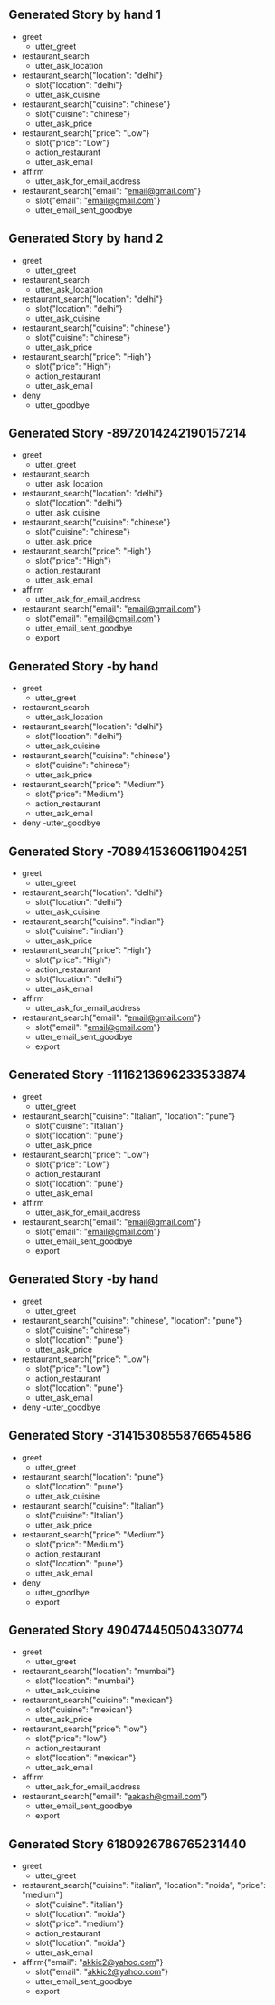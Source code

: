 ## Generated Story by hand 1
* greet
    - utter_greet
* restaurant_search
    - utter_ask_location
* restaurant_search{"location": "delhi"}
    - slot{"location": "delhi"}
    - utter_ask_cuisine
* restaurant_search{"cuisine": "chinese"}
    - slot{"cuisine": "chinese"}
    - utter_ask_price
* restaurant_search{"price": "Low"}
	- slot{"price": "Low"}
	- action_restaurant
	- utter_ask_email
* affirm
	- utter_ask_for_email_address
* restaurant_search{"email": "email@gmail.com"}
	- slot{"email": "email@gmail.com"}
	- utter_email_sent_goodbye
	
	
## Generated Story by hand 2
* greet
    - utter_greet
* restaurant_search
    - utter_ask_location
* restaurant_search{"location": "delhi"}
    - slot{"location": "delhi"}
    - utter_ask_cuisine
* restaurant_search{"cuisine": "chinese"}
    - slot{"cuisine": "chinese"}
    - utter_ask_price
* restaurant_search{"price": "High"}
	- slot{"price": "High"}
	- action_restaurant
	- utter_ask_email
* deny
	- utter_goodbye



## Generated Story -8972014242190157214
* greet
    - utter_greet
* restaurant_search
    - utter_ask_location
* restaurant_search{"location": "delhi"}
    - slot{"location": "delhi"}
    - utter_ask_cuisine
* restaurant_search{"cuisine": "chinese"}
    - slot{"cuisine": "chinese"}
    - utter_ask_price
* restaurant_search{"price": "High"}
	- slot{"price": "High"}
    - action_restaurant
    - utter_ask_email
* affirm
    - utter_ask_for_email_address
* restaurant_search{"email": "email@gmail.com"}
	- slot{"email": "email@gmail.com"}
    - utter_email_sent_goodbye
    - export


## Generated Story -by hand
* greet
    - utter_greet
* restaurant_search
    - utter_ask_location
* restaurant_search{"location": "delhi"}
    - slot{"location": "delhi"}
    - utter_ask_cuisine
* restaurant_search{"cuisine": "chinese"}
    - slot{"cuisine": "chinese"}
    - utter_ask_price
* restaurant_search{"price": "Medium"}
	- slot{"price": "Medium"}
    - action_restaurant
    - utter_ask_email
* deny
	-utter_goodbye

## Generated Story -7089415360611904251
* greet
    - utter_greet
* restaurant_search{"location": "delhi"}
    - slot{"location": "delhi"}
    - utter_ask_cuisine
* restaurant_search{"cuisine": "indian"}
    - slot{"cuisine": "indian"}
    - utter_ask_price
* restaurant_search{"price": "High"}
	- slot{"price": "High"}
    - action_restaurant
    - slot{"location": "delhi"}
    - utter_ask_email
* affirm
    - utter_ask_for_email_address
* restaurant_search{"email": "email@gmail.com"}
	- slot{"email": "email@gmail.com"}
    - utter_email_sent_goodbye
    - export

## Generated Story -1116213696233533874
* greet
    - utter_greet
* restaurant_search{"cuisine": "Italian", "location": "pune"}
    - slot{"cuisine": "Italian"}
    - slot{"location": "pune"}
    - utter_ask_price
* restaurant_search{"price": "Low"}
	- slot{"price": "Low"}
    - action_restaurant
    - slot{"location": "pune"}
    - utter_ask_email
* affirm
    - utter_ask_for_email_address
* restaurant_search{"email": "email@gmail.com"}
	- slot{"email": "email@gmail.com"}
    - utter_email_sent_goodbye
    - export


## Generated Story -by hand
* greet
    - utter_greet
* restaurant_search{"cuisine": "chinese", "location": "pune"}
    - slot{"cuisine": "chinese"}
    - slot{"location": "pune"}
    - utter_ask_price
* restaurant_search{"price": "Low"}
	- slot{"price": "Low"}
    - action_restaurant
    - slot{"location": "pune"}
    - utter_ask_email
* deny
	-utter_goodbye
	

## Generated Story -3141530855876654586
* greet
    - utter_greet
* restaurant_search{"location": "pune"}
    - slot{"location": "pune"}
    - utter_ask_cuisine
* restaurant_search{"cuisine": "Italian"}
    - slot{"cuisine": "Italian"}
    - utter_ask_price
* restaurant_search{"price": "Medium"}
	- slot{"price": "Medium"}
    - action_restaurant
    - slot{"location": "pune"}
    - utter_ask_email
* deny
    - utter_goodbye
    - export
	
## Generated Story 490474450504330774
* greet
    - utter_greet
* restaurant_search{"location": "mumbai"}
    - slot{"location": "mumbai"}
    - utter_ask_cuisine
* restaurant_search{"cuisine": "mexican"}
    - slot{"cuisine": "mexican"}
    - utter_ask_price
* restaurant_search{"price": "low"}
    - slot{"price": "low"}
    - action_restaurant
    - slot{"location": "mexican"}
    - utter_ask_email
* affirm
    - utter_ask_for_email_address
* restaurant_search{"email": "aakash@gmail.com"}
    - utter_email_sent_goodbye
    - export


## Generated Story 6180926786765231440
* greet
    - utter_greet
* restaurant_search{"cuisine": "italian", "location": "noida", "price": "medium"}
    - slot{"cuisine": "italian"}
    - slot{"location": "noida"}
    - slot{"price": "medium"}
    - action_restaurant
    - slot{"location": "noida"}
    - utter_ask_email
* affirm{"email": "akkic2@yahoo.com"}
    - slot{"email": "akkic2@yahoo.com"}
    - utter_email_sent_goodbye
    - export

